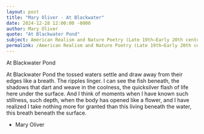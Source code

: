 ```yaml
---
layout: post
title: "Mary Oliver - At Blackwater"
date: 2024-12-28 12:00:00 -0000
author: Mary Oliver
quote: "At Blackwater Pond"
subject: American Realism and Nature Poetry (Late 19th–Early 20th century)
permalink: /American Realism and Nature Poetry (Late 19th–Early 20th century)/Mary Oliver/Mary Oliver - At Blackwater
---
```


At Blackwater Pond

At Blackwater Pond  the tossed waters  settle and draw away  from their edges  like a breath.  The ripples linger.  I can see the fish beneath,  the shadows that dart and weave  in the coolness,  the quicksilver flash  of life here under the surface.
And I think of moments  when I have known such  stillness, such depth,  when the body has opened like  a flower, and I have realized  I take nothing more for granted  than this living beneath the water,  this breath  beneath the surface.

- Mary Oliver
